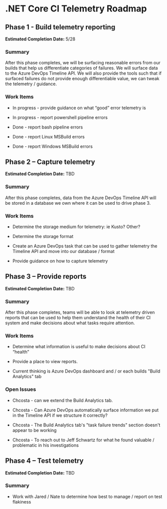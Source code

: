 # .NET Core CI Telemetry Roadmap

## Phase 1 - Build telemetry reporting

**Estimated Completion Date:** 5/28

### Summary

After this phase completes, we will be surfacing reasonable errors from our builds that help us differentiate categories of failures. We will surface data to the Azure DevOps Timeline API.  We will also provide the tools such that if surfaced failures do not provide enough differentiable value, we can tweak the telemetry / guidance.

### Work Items

- In progress - provide guidance on what “good” error telemetry is

- In progress - report powershell pipeline errors

- Done - report bash pipeline errors 

- Done - report Linux MSBuild errors

- Done - report Windows MSBuild errors 

## Phase 2 – Capture telemetry

**Estimated Completion Date:** TBD

### Summary

After this phase completes, data from the Azure DevOps Timeline API will be stored in a database we own where it can be used to drive phase 3.

### Work Items

- Determine the storage medium for telemetry: ie Kusto? Other?

- Determine the storage format

- Create an Azure DevOps task that can be used to gather telemetry the Timeline API and move into our database / format

- Provide guidance on how to capture telemetry

## Phase 3 – Provide reports

**Estimated Completion Date:** TBD

### Summary

After this phase completes, teams will be able to look at telemetry driven reports that can be used to help them understand the health of their CI system and make decisions about what tasks require attention.

### Work Items

- Determine what information is useful to make decisions about CI “health”

- Provide a place to view reports.

- Current thinking is Azure DevOps dashboard and / or each builds "Build Analytics" tab

### Open Issues

- Chcosta - can we extend the Build Analytics tab.  

- Chcosta - Can Azure DevOps automatically surface information we put in the Timeline API if we structure it correctly?

- Chcosta - The Build Analytics tab's "task failure trends" section doesn't appear to be working

- Chcosta - To reach out to Jeff Schwartz for what he found valuable / problematic in his investigations

## Phase 4 – Test telemetry

**Estimated Completion Date:** TBD

### Summary

- Work with Jared / Nate to determine how best to manage / report on test flakiness
